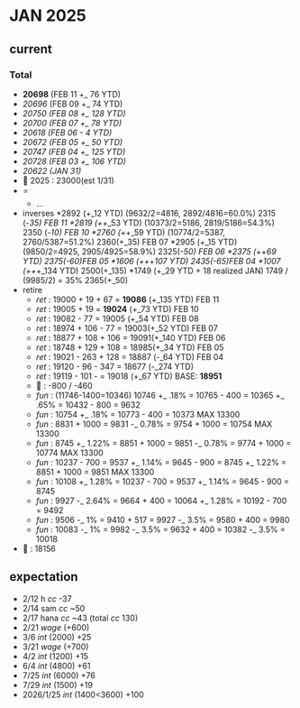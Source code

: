 # JAN 2025

## current

### Total
* **20698** (FEB 11 +_ 76 YTD)
* *20696* (FEB 09 +_ 74 YTD)
* *20750 (FEB 08 +_ 128 YTD)*
* *20700 (FEB 07 +_ 78 YTD)*
* *20618 (FEB 06 - 4 YTD)*
* *20672 (FEB 05 +_ 50 YTD)*
* *20747 (FEB 04 +_ 125 YTD)*
* *20728 (FEB 03 +_ 106 YTD)*
* *20622 (JAN 31)*
* :dart: 2025 : 23000(est 1/31)
* :star:
  * ...
* inverses
  *2892 (+_12 YTD) (9632/2=4816, 2892/4816=60.0%) 2315 (-_35) FEB 11 
  *2819 (+_+_53 YTD) (10373/2=5186, 2819/5186=54.3%) 2350 (-_10) FEB 10 
  *2760 (+_+_59 YTD) (10774/2=5387, 2760/5387=51.2%) 2360(+_35) FEB 07 
  *2905 (+_15 YTD) (9850/2=4925, 2905/4925=58.9%) 2325(-_50) FEB 06 
  *2375 (+_+_69 YTD) 2375(-_60)FEB 05
  *1606 (+_+_+_107 YTD) 2435(-_65)FEB 04
  *1007 (+_+_+_134 YTD) 2500(+_135)
  *1749 (+_29 YTD + 18 realized JAN) 1749 / (9985/2) = 35%  2365(+_50)
* retire
  * _ret_ : 19000 + 19 + 67 = **19086** (+_135 YTD) FEB 11
  * _ret_ : 19005 + 19 = **19024** (+_73 YTD) FEB 10
  * _ret_ : 19082 - 77 = 19005 (+_54 YTD) FEB 08
  * _ret_ : 18974 + 106 - 77 = 19003(+_52 YTD) FEB 07
  * _ret_ : 18877 + 108 + 106 = 19091(+_140 YTD) FEB 06
  * _ret_ : 18748 + 129 + 108 = 18985(+_34 YTD) FEB 05
  * _ret_ : 19021 - 263 + 128 = 18887 (-_64 YTD) FEB 04
  * _ret_ : 19120 - 96 - 347 = 18677 (-_274 YTD)
  * _ret_ : 19119 - 101 - = 19018 (+_67 YTD) BASE: **18951**
  * :pig_nose: : -800 / -460
  * _fun_ : (11746-1400=10346) 10746 +_ .18% = 10765 - 400 = 10365  +_ .65% = 10432 - 800 = 9632
  * _fun_ : 10754  +_ .18% = 10773 - 400 = 10373 MAX 13300
  * _fun_ : 8831 + 1000 = 9831 -_ 0.78% = 9754 + 1000 = 10754 MAX 13300
  * _fun_ : 8745 +_ 1.22% = 8851 + 1000 = 9851 -_ 0.78% = 9774 + 1000 = 10774 MAX 13300
  * _fun_ : 10237 - 700 = 9537 +_ 1.14% = 9645 - 900 = 8745 +_ 1.22% = 8851 + 1000 = 9851 MAX 13300
  * _fun_ : 10108 +_ 1.28% = 10237 - 700 = 9537 +_ 1.14% = 9645 - 900 = 8745
  * _fun_ : 9927 -_ 2.64% = 9664 + 400 = 10064 +_ 1.28% = 10192 - 700 = 9492
  * _fun_ : 9506 -_ 1% = 9410 + 517 = 9927 -_ 3.5% = 9580 + 400 = 9980
  * _fun_ : 10083 -_ 1% = 9982 -_ 3.5% = 9632 + 400 = 10382 -_ 3.5% = 10018
* :pig2: : 18156

## expectation

* 2/12 h _cc_ -37
* 2/14 sam _cc_ ~50
* 2/17 hana _cc_ ~43 (total _cc_ 130)
* 2/21 _wage_ (+600)
* 3/6 _int_ (2000) +25
* 3/21 _wage_ (+700)
* 4/2 _int_ (1200) +15
* 6/4 _int_ (4800) +61
* 7/25 _int_ (6000) +76
* 7/29 _int_ (1500) +19
* 2026/1/25 _int_ (1400<3600) +100


